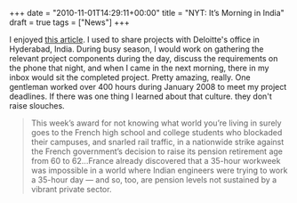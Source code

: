 +++
date = "2010-11-01T14:29:11+00:00"
title = "NYT: It’s Morning in India"
draft = true
tags = ["News"]
+++

I enjoyed [this article](http://www.nytimes.com/2010/10/31/opinion/31friedman.html). I used to share projects with Deloitte's office in Hyderabad, India. During busy season, I would work on gathering the relevant project components during the day, discuss the requirements on the phone that night, and when I came in the next morning, there in my inbox would sit the completed project. Pretty amazing, really. One gentleman worked over 400 hours during January 2008 to meet my project deadlines. If there was one thing I learned about that culture. they don't raise slouches.

> This week’s award for not knowing what world you’re living in surely goes to the French high school and college students who blockaded their campuses, and snarled rail traffic, in a nationwide strike against the French government’s decision to raise its pension retirement age from 60 to 62...France already discovered that a 35-hour workweek was impossible in a world where Indian engineers were trying to work a 35-hour day — and so, too, are pension levels not sustained by a vibrant private sector.